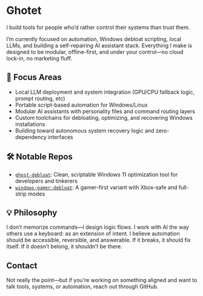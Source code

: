 # Ghotet

I build tools for people who’d rather control their systems than trust them.

I’m currently focused on automation, Windows debloat scripting, local LLMs, and building a self-repairing AI assistant stack. Everything I make is designed to be modular, offline-first, and under your control—no cloud lock-in, no marketing fluff.

## 🧭 Focus Areas

- Local LLM deployment and system integration (GPU/CPU fallback logic, prompt routing, etc)
- Portable script-based automation for Windows/Linux
- Modular AI assistants with personality files and command routing layers
- Custom toolchains for debloating, optimizing, and recovering Windows installations
- Building toward autonomous system recovery logic and zero-dependency interfaces

## 🛠 Notable Repos

- [`ghost-debloat`](https://github.com/Ghotet/ghost-debloat): Clean, scriptable Windows 11 optimization tool for developers and tinkerers
- [`windows-gamer-debloat`](https://github.com/Ghotet/windows-gamer-debloat): A gamer-first variant with Xbox-safe and full-strip modes

## 💡 Philosophy

I don’t memorize commands—I design logic flows. I work with AI the way others use a keyboard: as an extension of intent. I believe automation should be accessible, reversible, and answerable. If it breaks, it should fix itself. If it doesn’t belong, it shouldn’t be there.

## Contact

Not really the point—but if you're working on something aligned and want to talk tools, systems, or automation, reach out through GitHub.
